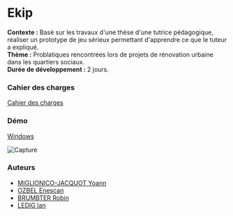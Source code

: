 # Ekip

**Contexte :** Basé sur les travaux d'une thèse d'une tutrice pédagogique, réaliser un prototype de jeu sérieux permettant d'apprendre ce que le tuteur a expliqué. <br>
**Thème :** Problatiques rencontrées lors de projets de rénovation urbaine dans les quartiers sociaux. <br>
**Durée de développement :** 2 jours. <br>

### Cahier des charges

[Cahier des charges](https://docs.google.com/document/d/1aSJizYEQ_bQtehNfUSkLTm0GBGgYQvxmuCkMMacNFxM/edit?usp=sharing)

### Démo

[Windows](https://drive.google.com/file/d/1LeNpKywLN5MWG-Q94bE-WSV41HCmdD6n/view?usp=sharing)

![Capture](https://cdn.discordapp.com/attachments/774264633246351370/826725346308522014/unknown.png)

### Auteurs

- [MIGLIONICO-JACQUOT Yoann](https://git.unistra.fr/miglionico)
- [OZBEL Enescan](https://git.unistra.fr/eozbel)
- [BRUMBTER Robin](https://git.unistra.fr/rbrumbter)
- [LEDIG Ian](https://git.unistra.fr/iledig)
